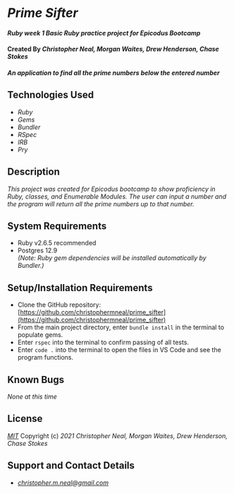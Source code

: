 # _Prime Sifter_

#### _Ruby week 1 Basic Ruby practice project for Epicodus Bootcamp_
#### Created By _**Christopher Neal, Morgan Waites, Drew Henderson, Chase Stokes**_

#### _An application to find all the prime numbers below the entered number_

## Technologies Used

* _Ruby_
* _Gems_
* _Bundler_
* _RSpec_
* _IRB_
* _Pry_

## Description

_This project was created for Epicodus bootcamp to show proficiency in Ruby, classes, and Enumerable Modules. The user can input a number and the program will return all the prime numbers up to that number._

## System Requirements

* Ruby v2.6.5 recommended
* Postgres 12.9  
_(Note: Ruby gem dependencies will be installed automatically by Bundler.)_

## Setup/Installation Requirements

* Clone the GitHub repository: [https://github.com/christophermneal/prime_sifter](https://github.com/christophermneal/prime_sifter)
* From the main project directory, enter `bundle install` in the terminal to populate gems.
* Enter `rspec` into the terminal to confirm passing of all tests.
* Enter `code .` into the terminal to open the files in VS Code and see the program functions.

## Known Bugs

_None at this time_

## License

_[MIT](https://opensource.org/licenses/MIT)_
Copyright (c) _2021_ _Christopher Neal, Morgan Waites, Drew Henderson, Chase Stokes_

## Support and Contact Details
* _[christopher.m.neal@gmail.com](mailto:christopher.m.neal@gmail.com)_
